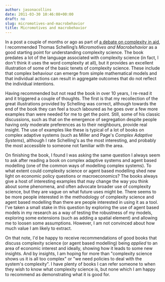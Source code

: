 ```yaml
---
author: jasonacollins
date: 2011-03-30 10:46:08+00:00
draft: no
slug: micromotives-and-macrobehavior
title: Micromotives and macrobehavior
---
```


In a post a couple of months or ago as part of [a debate on complexity in aid](https://jasoncollins.blog/is-aid-really-so-complex/), I recommended Thomas Schelling’s *Micromotives and Macrobehavior* as a good starting point for understanding complexity science. The book predates a lot of the language associated with complexity science (in fact, I don't think it uses the word complexity at all), but it provides an excellent illustration of some of the basic tenets of complexity science. These include that complex behaviour can emerge from simple mathematical models and that individual actions can result in aggregate outcomes that do not reflect the individual intentions.

Having recommended but not read the book in over 10 years, I re-read it and it triggered a couple of thoughts. The first is that my recollection of the great illustrations provided by Schelling was correct, although towards the end of the book they can feel a touch laboured as he goes over a few more examples than were needed for me to get the point. Still, some of his classic discussions, such as that on the emergence of segregation despite people having only moderate preferences as to their neighbours, provide real insight. The use of examples like these is typical of a lot of books on complex adaptive systems (such as Miller and Page's *Complex Adaptive Systems*), although I rate Schelling's as the most interesting, and probably the most accessible to someone not familiar with the area.

On finishing the book, I found I was asking the same question I always seem to ask after reading a book on complex adaptive systems and agent based modelling (one of the common ways of modelling complex systems). To what extent could complexity science or agent based modelling shed new light on economic policy questions or macroeconomics? The books always give a host of interesting examples that may change the way you think about some phenomena, and often advocate broader use of complexity science, but they are vague on what future uses might be. There seems to be more people interested in the methodology of complexity science and agent based modelling than there are people interested in using it as a tool. I've taken a small stake in this question by exploring the use of agent based models in my research as a way of testing the robustness of my models, exploring some extensions (such as adding a spatial element) and allowing me to loosen some assumptions. However, I am not convinced about how much value I am likely to extract.

On that note, I'd be happy to receive recommendations of good books that discuss complexity science (or agent based modelling) being _applied_ to an area of economic interest and ideally, showing how it leads to some new insights. And by insights, I am hoping for more than "complexity science shows us it is all too complex" or "we need policies to deal with the system's complexity". I have plenty of books I can refer someone to when they wish to know what complexity science is, but none which I am happy to recommend as demonstrating what it is good for.
